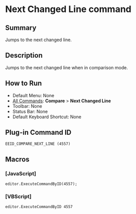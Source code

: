 # Next Changed Line command

## Summary

Jumps to the next changed line.

## Description

Jumps to the next changed line when in comparison mode.

## How to Run

- Default Menu: None
- [All Commands](../tools/all_commands): **Compare** \> **Next Changed Line**
- Toolbar: None
- Status Bar: None
- Default Keyboard Shortcut: None

## Plug-in Command ID

```
EEID_COMPARE_NEXT_LINE (4557)```

## Macros

### \[JavaScript\]

```
editor.ExecuteCommandByID(4557);
```

### \[VBScript\]

```
editor.ExecuteCommandByID 4557
```
